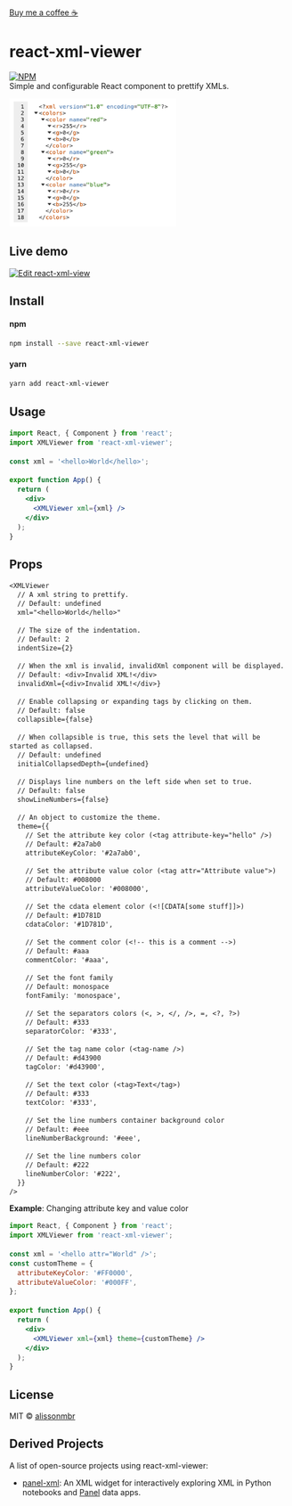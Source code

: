 [Buy me a coffee ☕](https://www.buymeacoffee.com/alissonmbr)

# react-xml-viewer

[![NPM](https://img.shields.io/npm/v/react-xml-viewer.svg)](https://www.npmjs.com/package/react-xml-viewer)\
Simple and configurable React component to prettify XMLs.

<img src="https://raw.githubusercontent.com/alissonmbr/react-xml-viewer/refs/heads/main/example.png" width="300"/>

## Live demo

[![Edit react-xml-view](https://codesandbox.io/static/img/play-codesandbox.svg)](https://codesandbox.io/s/react-xml-viewer-v2-example-6xh9yq)

## Install

#### npm

```bash
npm install --save react-xml-viewer
```

#### yarn

```bash
yarn add react-xml-viewer
```

## Usage

```jsx
import React, { Component } from 'react';
import XMLViewer from 'react-xml-viewer';

const xml = '<hello>World</hello>';

export function App() {
  return (
    <div>
      <XMLViewer xml={xml} />
    </div>
  );
}
```

## Props

```tsx
<XMLViewer
  // A xml string to prettify.
  // Default: undefined
  xml="<hello>World</hello>"

  // The size of the indentation.
  // Default: 2
  indentSize={2}

  // When the xml is invalid, invalidXml component will be displayed.
  // Default: <div>Invalid XML!</div>
  invalidXml={<div>Invalid XML!</div>}

  // Enable collapsing or expanding tags by clicking on them.
  // Default: false
  collapsible={false}

  // When collapsible is true, this sets the level that will be started as collapsed.
  // Default: undefined
  initialCollapsedDepth={undefined}

  // Displays line numbers on the left side when set to true.
  // Default: false
  showLineNumbers={false}

  // An object to customize the theme.
  theme={{
    // Set the attribute key color (<tag attribute-key="hello" />)
    // Default: #2a7ab0
    attributeKeyColor: '#2a7ab0',

    // Set the attribute value color (<tag attr="Attribute value">)
    // Default: #008000
    attributeValueColor: '#008000',

    // Set the cdata element color (<![CDATA[some stuff]]>)
    // Default: #1D781D
    cdataColor: '#1D781D',

    // Set the comment color (<!-- this is a comment -->)
    // Default: #aaa
    commentColor: '#aaa',

    // Set the font family
    // Default: monospace
    fontFamily: 'monospace',

    // Set the separators colors (<, >, </, />, =, <?, ?>)
    // Default: #333
    separatorColor: '#333',

    // Set the tag name color (<tag-name />)
    // Default: #d43900
    tagColor: '#d43900',

    // Set the text color (<tag>Text</tag>)
    // Default: #333
    textColor: '#333',

    // Set the line numbers container background color
    // Default: #eee
    lineNumberBackground: '#eee',

    // Set the line numbers color
    // Default: #222
    lineNumberColor: '#222',
  }}
/>
```

**Example**:
Changing attribute key and value color

```jsx
import React, { Component } from 'react';
import XMLViewer from 'react-xml-viewer';

const xml = '<hello attr="World" />';
const customTheme = {
  attributeKeyColor: '#FF0000',
  attributeValueColor: '#000FF',
};

export function App() {
  return (
    <div>
      <XMLViewer xml={xml} theme={customTheme} />
    </div>
  );
}
```

## License

MIT © [alissonmbr](https://github.com/alissonmbr)

## Derived Projects

A list of open-source projects using react-xml-viewer:

- [panel-xml](https://github.com/awesome-panel/panel-xml): An XML widget for interactively exploring XML in Python notebooks and [Panel](https://panel.holoviz.org/reference/index.html) data apps.
